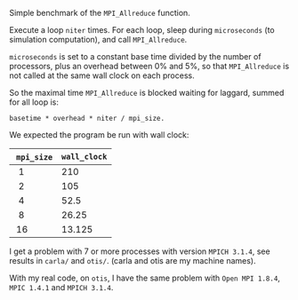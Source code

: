 Simple benchmark of the `MPI_Allreduce` function.

Execute a loop `niter` times. For each loop, sleep during `microseconds`
(to simulation computation), and call `MPI_Allreduce`.

`microseconds` is set to a constant base time divided by the number of
processors, plus an overhead between 0% and 5%, so that `MPI_Allreduce`
is not called at the same wall clock on each process.

So the maximal time `MPI_Allreduce` is blocked waiting for laggard,
summed for all loop is:

    basetime * overhead * niter / mpi_size.

We expected the program be run with wall clock:

| `mpi_size` | `wall_clock` |
|------------|--------------|
|  1         | 210          |
|  2         | 105          |
|  4         |  52.5        |
|  8         |  26.25       |
| 16         |  13.125      |

I get a problem with 7 or more processes with version `MPICH 3.1.4`, see results
in `carla/` and `otis/`. (carla and otis are my machine names).

With my real code, on `otis`, I have the same problem with `Open MPI 1.8.4`,
`MPIC 1.4.1` and `MPICH 3.1.4`.
